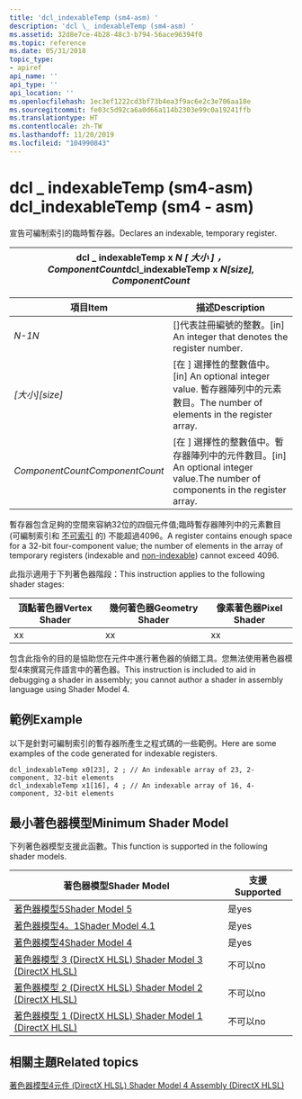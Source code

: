 ```yaml
---
title: 'dcl_indexableTemp (sm4-asm) '
description: 'dcl \_ indexableTemp (sm4-asm) '
ms.assetid: 32d8e7ce-4b28-48c3-b794-56ace96394f0
ms.topic: reference
ms.date: 05/31/2018
topic_type:
- apiref
api_name: ''
api_type: ''
api_location: ''
ms.openlocfilehash: 1ec3ef1222cd3bf73b4ea3f9ac6e2c3e706aa18e
ms.sourcegitcommit: fe03c5d92ca6a0d66a114b2303e99c0a19241ffb
ms.translationtype: HT
ms.contentlocale: zh-TW
ms.lasthandoff: 11/20/2019
ms.locfileid: "104990843"
---
```

# <a name="dcl_indexabletemp-sm4---asm"></a><span data-ttu-id="31957-103">dcl \_ indexableTemp (sm4-asm) </span><span class="sxs-lookup"><span data-stu-id="31957-103">dcl\_indexableTemp (sm4 - asm)</span></span>

<span data-ttu-id="31957-104">宣告可編制索引的臨時暫存器。</span><span class="sxs-lookup"><span data-stu-id="31957-104">Declares an indexable, temporary register.</span></span>



| <span data-ttu-id="31957-105">dcl \_ indexableTemp x *N \[ 大小 \] ，ComponentCount*</span><span class="sxs-lookup"><span data-stu-id="31957-105">dcl\_indexableTemp x *N\[size\], ComponentCount*</span></span> |
|-------------------------------------------------|



 



| <span data-ttu-id="31957-106">項目</span><span class="sxs-lookup"><span data-stu-id="31957-106">Item</span></span>                                                                                                                           | <span data-ttu-id="31957-107">描述</span><span class="sxs-lookup"><span data-stu-id="31957-107">Description</span></span>                                                                                 |
|--------------------------------------------------------------------------------------------------------------------------------|---------------------------------------------------------------------------------------------|
| <span data-ttu-id="31957-108"><span id="N"></span><span id="n"></span>*N-1*</span><span class="sxs-lookup"><span data-stu-id="31957-108"><span id="N"></span><span id="n"></span>*N*</span></span><br/>                                                                         | <span data-ttu-id="31957-109">\[\]代表註冊編號的整數。</span><span class="sxs-lookup"><span data-stu-id="31957-109">\[in\] An integer that denotes the register number.</span></span><br/>                              |
| <span data-ttu-id="31957-110"><span id="_size_"></span><span id="_SIZE_"></span>*\[大小\]*</span><span class="sxs-lookup"><span data-stu-id="31957-110"><span id="_size_"></span><span id="_SIZE_"></span>*\[size\]*</span></span><br/>                                                        | <span data-ttu-id="31957-111">\[在 \] 選擇性的整數值中。</span><span class="sxs-lookup"><span data-stu-id="31957-111">\[in\] An optional integer value.</span></span> <span data-ttu-id="31957-112">暫存器陣列中的元素數目。</span><span class="sxs-lookup"><span data-stu-id="31957-112">The number of elements in the register array.</span></span><br/>  |
| <span data-ttu-id="31957-113"><span id="ComponentCount"></span><span id="componentcount"></span><span id="COMPONENTCOUNT"></span>*ComponentCount*</span><span class="sxs-lookup"><span data-stu-id="31957-113"><span id="ComponentCount"></span><span id="componentcount"></span><span id="COMPONENTCOUNT"></span>*ComponentCount*</span></span><br/> | <span data-ttu-id="31957-114">\[在 \] 選擇性的整數值中。暫存器陣列中的元件數目。</span><span class="sxs-lookup"><span data-stu-id="31957-114">\[in\] An optional integer value.The number of components in the register array.</span></span><br/> |



 

<span data-ttu-id="31957-115">暫存器包含足夠的空間來容納32位的四個元件值;臨時暫存器陣列中的元素數目 (可編制索引和 [不可索引](dcl-temps.md) 的) 不能超過4096。</span><span class="sxs-lookup"><span data-stu-id="31957-115">A register contains enough space for a 32-bit four-component value; the number of elements in the array of temporary registers (indexable and [non-indexable](dcl-temps.md)) cannot exceed 4096.</span></span>

<span data-ttu-id="31957-116">此指示適用于下列著色器階段：</span><span class="sxs-lookup"><span data-stu-id="31957-116">This instruction applies to the following shader stages:</span></span>



| <span data-ttu-id="31957-117">頂點著色器</span><span class="sxs-lookup"><span data-stu-id="31957-117">Vertex Shader</span></span> | <span data-ttu-id="31957-118">幾何著色器</span><span class="sxs-lookup"><span data-stu-id="31957-118">Geometry Shader</span></span> | <span data-ttu-id="31957-119">像素著色器</span><span class="sxs-lookup"><span data-stu-id="31957-119">Pixel Shader</span></span> |
|---------------|-----------------|--------------|
| <span data-ttu-id="31957-120">x</span><span class="sxs-lookup"><span data-stu-id="31957-120">x</span></span>             | <span data-ttu-id="31957-121">x</span><span class="sxs-lookup"><span data-stu-id="31957-121">x</span></span>               | <span data-ttu-id="31957-122">x</span><span class="sxs-lookup"><span data-stu-id="31957-122">x</span></span>            |



 

<span data-ttu-id="31957-123">包含此指令的目的是協助您在元件中進行著色器的偵錯工具。您無法使用著色器模型4來撰寫元件語言中的著色器。</span><span class="sxs-lookup"><span data-stu-id="31957-123">This instruction is included to aid in debugging a shader in assembly; you cannot author a shader in assembly language using Shader Model 4.</span></span>

## <a name="example"></a><span data-ttu-id="31957-124">範例</span><span class="sxs-lookup"><span data-stu-id="31957-124">Example</span></span>

<span data-ttu-id="31957-125">以下是針對可編制索引的暫存器所產生之程式碼的一些範例。</span><span class="sxs-lookup"><span data-stu-id="31957-125">Here are some examples of the code generated for indexable registers.</span></span>


```
dcl_indexableTemp x0[23], 2 ; // An indexable array of 23, 2-component, 32-bit elements
dcl_indexableTemp x1[16], 4 ; // An indexable array of 16, 4-component, 32-bit elements
```



## <a name="minimum-shader-model"></a><span data-ttu-id="31957-126">最小著色器模型</span><span class="sxs-lookup"><span data-stu-id="31957-126">Minimum Shader Model</span></span>

<span data-ttu-id="31957-127">下列著色器模型支援此函數。</span><span class="sxs-lookup"><span data-stu-id="31957-127">This function is supported in the following shader models.</span></span>



| <span data-ttu-id="31957-128">著色器模型</span><span class="sxs-lookup"><span data-stu-id="31957-128">Shader Model</span></span>                                              | <span data-ttu-id="31957-129">支援</span><span class="sxs-lookup"><span data-stu-id="31957-129">Supported</span></span> |
|-----------------------------------------------------------|-----------|
| [<span data-ttu-id="31957-130">著色器模型5</span><span class="sxs-lookup"><span data-stu-id="31957-130">Shader Model 5</span></span>](d3d11-graphics-reference-sm5.md)        | <span data-ttu-id="31957-131">是</span><span class="sxs-lookup"><span data-stu-id="31957-131">yes</span></span>       |
| [<span data-ttu-id="31957-132">著色器模型4。1</span><span class="sxs-lookup"><span data-stu-id="31957-132">Shader Model 4.1</span></span>](dx-graphics-hlsl-sm4.md)              | <span data-ttu-id="31957-133">是</span><span class="sxs-lookup"><span data-stu-id="31957-133">yes</span></span>       |
| [<span data-ttu-id="31957-134">著色器模型4</span><span class="sxs-lookup"><span data-stu-id="31957-134">Shader Model 4</span></span>](dx-graphics-hlsl-sm4.md)                | <span data-ttu-id="31957-135">是</span><span class="sxs-lookup"><span data-stu-id="31957-135">yes</span></span>       |
| [<span data-ttu-id="31957-136">著色器模型 3 (DirectX HLSL) </span><span class="sxs-lookup"><span data-stu-id="31957-136">Shader Model 3 (DirectX HLSL)</span></span>](dx-graphics-hlsl-sm3.md) | <span data-ttu-id="31957-137">不可以</span><span class="sxs-lookup"><span data-stu-id="31957-137">no</span></span>        |
| [<span data-ttu-id="31957-138">著色器模型 2 (DirectX HLSL) </span><span class="sxs-lookup"><span data-stu-id="31957-138">Shader Model 2 (DirectX HLSL)</span></span>](dx-graphics-hlsl-sm2.md) | <span data-ttu-id="31957-139">不可以</span><span class="sxs-lookup"><span data-stu-id="31957-139">no</span></span>        |
| [<span data-ttu-id="31957-140">著色器模型 1 (DirectX HLSL) </span><span class="sxs-lookup"><span data-stu-id="31957-140">Shader Model 1 (DirectX HLSL)</span></span>](dx-graphics-hlsl-sm1.md) | <span data-ttu-id="31957-141">不可以</span><span class="sxs-lookup"><span data-stu-id="31957-141">no</span></span>        |



 

## <a name="related-topics"></a><span data-ttu-id="31957-142">相關主題</span><span class="sxs-lookup"><span data-stu-id="31957-142">Related topics</span></span>

<dl> <dt>

[<span data-ttu-id="31957-143">著色器模型4元件 (DirectX HLSL) </span><span class="sxs-lookup"><span data-stu-id="31957-143">Shader Model 4 Assembly (DirectX HLSL)</span></span>](dx-graphics-hlsl-sm4-asm.md)
</dt> </dl>

 

 





